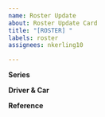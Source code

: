 ```yaml
---
name: Roster Update
about: Roster Update Card
title: "[ROSTER] "
labels: roster
assignees: nkerling10

---
```


**Series**

**Driver & Car**

**Reference**
